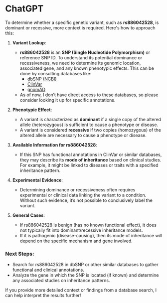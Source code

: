 # ChatGPT

To determine whether a specific genetic variant, such as **rs886042528**, is dominant or recessive, more context is required. Here's how to approach this:

1. **Variant Lookup**:
   - **rs886042528** is an **SNP (Single Nucleotide Polymorphism)** or reference SNP ID. To understand its potential dominance or recessiveness, we need to determine its genomic location, associated gene, and any known phenotypic effects. This can be done by consulting databases like:
     - [dbSNP (NCBI)](https://www.ncbi.nlm.nih.gov/snp/)
     - [ClinVar](https://www.ncbi.nlm.nih.gov/clinvar/)
     - [gnomAD](https://gnomad.broadinstitute.org/)
   - As of now, I don’t have direct access to these databases, so please consider looking it up for specific annotations.

2. **Phenotypic Effect**:
   - A variant is characterized as **dominant** if a single copy of the altered allele (heterozygous) is sufficient to cause a phenotype or disease.
   - A variant is considered **recessive** if two copies (homozygous) of the altered allele are necessary to cause a phenotype or disease.

3. **Available Information for rs886042528**:
   - If this SNP has functional annotations in ClinVar or similar databases, they may describe its **mode of inheritance** based on clinical studies. For example, it might be linked to diseases or traits with a specified inheritance pattern.

4. **Experimental Evidence**:
   - Determining dominance or recessiveness often requires experimental or clinical data linking the variant to a condition. Without such evidence, it’s not possible to conclusively label the variant.

5. **General Cases**:
   - If rs886042528 is benign (has no known functional effect), it does not typically fit into dominant/recessive inheritance models.
   - If it is pathogenic (disease-causing), then its mode of inheritance will depend on the specific mechanism and gene involved.

### Next Steps:
- Search for rs886042528 in dbSNP or other similar databases to gather functional and clinical annotations.
- Analyze the gene in which the SNP is located (if known) and determine any associated studies on inheritance patterns.

If you provide more detailed context or findings from a database search, I can help interpret the results further!